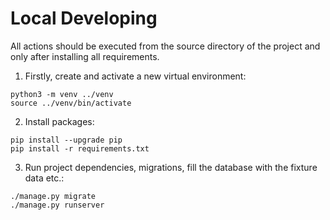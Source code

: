 # Local Developing

All actions should be executed from the source directory of the project and only after installing all requirements.

1) Firstly, create and activate a new virtual environment:
```
python3 -m venv ../venv
source ../venv/bin/activate
```
2) Install packages:
```
pip install --upgrade pip
pip install -r requirements.txt
```

3) Run project dependencies, migrations, fill the database with the fixture data etc.:

```
./manage.py migrate
./manage.py runserver 
```

